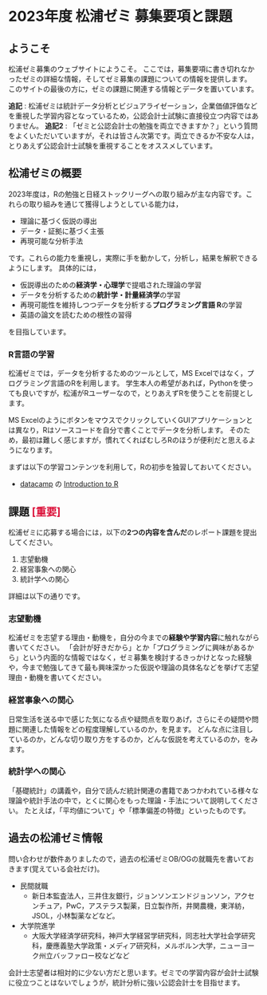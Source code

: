 # 2023年度 松浦ゼミ 募集要項と課題

## ようこそ

松浦ゼミ募集のウェブサイトにようこそ。
ここでは，募集要項に書き切れなかったゼミの詳細な情報，そしてゼミ募集の課題についての情報を提供します。
このサイトの最後の方に，ゼミの課題に関連する情報とデータを置いています。


**追記** : 松浦ゼミは統計データ分析とビジュアライゼーション，企業価値評価などを重視した学習内容となっているため，公認会計士試験に直接役立つ内容ではありません。
**追記2** : 「ゼミと公認会計士の勉強を両立できますか？」という質問をよくいただいていますが，それは皆さん次第です。両立できるか不安な人は，とりあえず公認会計士試験を重視することをオススメしています。

## 松浦ゼミの概要

2023年度は，Rの勉強と日経ストックリーグへの取り組みが主な内容です。これらの取り組みを通じて獲得しようとしている能力は，

- 理論に基づく仮説の導出
- データ・証拠に基づく主張
- 再現可能な分析手法

です。これらの能力を重視し，実際に手を動かして，分析し，結果を解釈できるようにします。
具体的には，

- 仮説導出のための**経済学・心理学**で提唱された理論の学習
- データを分析するための**統計学・計量経済学**の学習
- 再現可能性を維持しつつデータを分析する**プログラミング言語 R**の学習
- 英語の論文を読むための根性の習得

を目指しています。

### R言語の学習

松浦ゼミでは，データを分析するためのツールとして，MS Excelではなく，プログラミング言語のRを利用します。
学生本人の希望があれば，Pythonを使っても良いですが，松浦がRユーザーなので，とりあえずRを使うことを前提とします。

MS ExcelのようにボタンをマウスでクリックしていくGUIアプリケーションとは異なり，Rはソースコードを自分で書くことでデータを分析します。
そのため，最初は難しく感じますが，慣れてくればむしろRのほうが便利だと思えるようになります。

まずは以下の学習コンテンツを利用して，Rの初歩を独習しておいてください。

- [datacamp](https://learn.datacamp.com/) の [Introduction to R](https://learn.datacamp.com/courses/free-introduction-to-r)

## 課題 <span style="color: crimson; ">[重要]</span>

松浦ゼミに応募する場合には，以下の**2つの内容を含んだ**のレポート課題を提出してください。

1. 志望動機
2. 経営事象への関心
3. 統計学への関心

詳細は以下の通りです。

### 志望動機

松浦ゼミを志望する理由・動機を，自分の今までの**経験や学習内容**に触れながら書いてください。
「会計が好きだから」とか「プログラミングに興味があるから」という内面的な情報ではなく，ゼミ募集を検討するきっかけとなった経験や，今まで勉強してきて最も興味深かった仮説や理論の具体名などを挙げて志望理由・動機を書いてください。

### 経営事象への関心

日常生活を送る中で感じた気になる点や疑問点を取りあげ，さらにその疑問や問題に関連した情報をどの程度理解しているのか，を見ます。
どんな点に注目しているのか，どんな切り取り方をするのか，どんな仮説を考えているのか，をみます。

### 統計学への関心

「基礎統計」の講義や，自分で読んだ統計関連の書籍であつかわれている様々な理論や統計手法の中で，とくに関心をもった理論・手法について説明してください。
たとえば，「平均値について」や「標準偏差の特徴」といったものです。

## 過去の松浦ゼミ情報

問い合わせが数件ありましたので，過去の松浦ゼミOB/OGの就職先を書いておきます(覚えている会社だけ)。

- 民間就職
  - 新日本監査法人，三井住友銀行，ジョンソンエンドジョンソン，アクセンチュア，PwC，アステラス製薬，日立製作所，井関農機，東洋紡，JSOL，小林製薬などなど。
- 大学院進学
  - 大阪大学経済学研究科，神戸大学経営学研究科，同志社大学社会学研究科，慶應義塾大学政策・メディア研究科，メルボルン大学，ニューヨーク州立バッファロー校などなど

会計士志望者は相対的に少ない方だと思います。ゼミでの学習内容が会計士試験に役立つことはないでしょうが，統計分析に強い公認会計士を目指せます。
